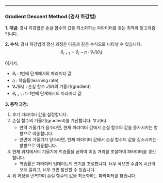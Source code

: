 
---
### Gradient Descent Method (경사 하강법)

**1. 개념:**
경사 하강법은 손실 함수의 값을 최소화하는 파라미터를 찾는 최적화 알고리즘입니다.

**2. 수식:**
경사 하강법의 갱신 과정은 다음과 같은 수식으로 나타낼 수 있습니다:
$$\theta_{t+1} = \theta_{t} - \eta \cdot \nabla J(\theta_{t})$$

여기서,
- $\theta_{t}$ : t번째 단계에서의 파라미터 값
- $\eta$  : 학습률(learning rate)
- $\nabla J(\theta_{t})$ : 손실 함수 $J(\theta)$의 기울기(gradient)
- $\theta_{t+1}$ : t+1번째 단계에서의 파라미터 값

**3. 동작 과정:**
1. 초기 파라미터 값을 설정합니다.
2. 손실 함수의 기울기(gradient)를 계산합니다: $\nabla J(\theta_{t})$.
   - 만약 기울기가 음수라면, 현재 파라미터 값에서 손실 함수의 값을 증가시키는 방향으로 이동합니다.
   - 반면에 기울기가 양수라면, 현재 파라미터 값에서 손실 함수의 값을 감소시키는 방향으로 이동합니다.
3. 현재 위치에서의 기울기에 학습률을 곱하여 이동 거리를 조절하여 파라미터를 갱신합니다.
   - 학습률은 파라미터 업데이트의 크기를 조절합니다. 너무 작으면 수렴에 시간이 오래 걸리고, 너무 크면 발산할 수 있습니다.
4. 위 과정을 반복하며 손실 함수의 값을 최소화하는 파라미터를 찾습니다.

